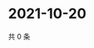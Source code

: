 # 2021-10-20

共 0 条

<!-- BEGIN -->
<!-- 最后更新时间 Wed Oct 20 2021 06:14:57 GMT+0800 (China Standard Time) -->

<!-- END -->

